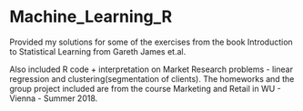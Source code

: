 # Machine_Learning_R

Provided my solutions for some of the exercises from the book Introduction to Statistical Learning from Gareth James et.al.

Also included R code + interpretation on Market Research problems - linear regression and clustering(segmentation of clients). The homeworks and the group project included are from the course Marketing and Retail in WU - Vienna - Summer 2018.

